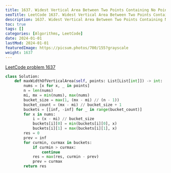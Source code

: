 ```yaml
---
title: 1637. Widest Vertical Area Between Two Points Containing No Points
seoTitle: LeetCode 1637. Widest Vertical Area Between Two Points Containing No Points | Python solution and explanation
description: 1637. Widest Vertical Area Between Two Points Containing No Points
toc: true
tags: []
categories: [Algorithms, LeetCode]
date: 2024-01-01
lastMod: 2024-01-01
featuredImage: https://picsum.photos/700/155?grayscale
weight: 1637
---
```


[LeetCode problem 1637](https://leetcode.com/problems/widest-vertical-area-between-two-points-containing-no-points/)

```python
class Solution:
    def maxWidthOfVerticalArea(self, points: List[List[int]]) -> int:
        nums = [x for x, _ in points]
        n = len(nums)
        mi, mx = min(nums), max(nums)
        bucket_size = max(1, (mx - mi) // (n - 1))
        bucket_count = (mx - mi) // bucket_size + 1
        buckets = [[inf, -inf] for _ in range(bucket_count)]
        for x in nums:
            i = (x - mi) // bucket_size
            buckets[i][0] = min(buckets[i][0], x)
            buckets[i][1] = max(buckets[i][1], x)
        res = 0
        prev = inf
        for curmin, curmax in buckets:
            if curmin > curmax:
                continue
            res = max(res, curmin - prev)
            prev = curmax
        return res

```
